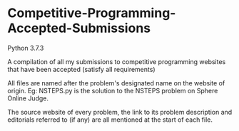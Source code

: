 # Competitive-Programming-Accepted-Submissions

Python 3.7.3

A compilation of all my submissions to competitive programming websites that have been accepted (satisfy all requirements)

All files are named after the problem's designated name on the website of origin. 
Eg: NSTEPS.py is the solution to the NSTEPS problem on Sphere Online Judge. 

The source website of every problem, the link to its problem description and editorials referred to (if any) are all mentioned
at the start of each file. 
